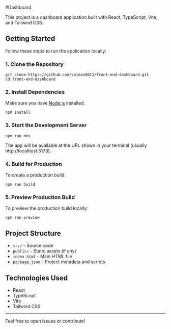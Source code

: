 
#Dashboard

This project is a dashboard application built with React, TypeScript, Vite, and Tailwind CSS.

## Getting Started

Follow these steps to run the application locally:

### 1. Clone the Repository
```
git clone https://github.com/salman9011/front-end-dashboard.git
cd front-end-dashboard
```

### 2. Install Dependencies
Make sure you have [Node.js](https://nodejs.org/) installed.
```
npm install
```

### 3. Start the Development Server
```
npm run dev
```

The app will be available at the URL shown in your terminal (usually http://localhost:5173).

### 4. Build for Production
To create a production build:
```
npm run build
```

### 5. Preview Production Build
To preview the production build locally:
```
npm run preview
```

## Project Structure
- `src/` - Source code
- `public/` - Static assets (if any)
- `index.html` - Main HTML file
- `package.json` - Project metadata and scripts

## Technologies Used
- React
- TypeScript
- Vite
- Tailwind CSS

---
Feel free to open issues or contribute!

